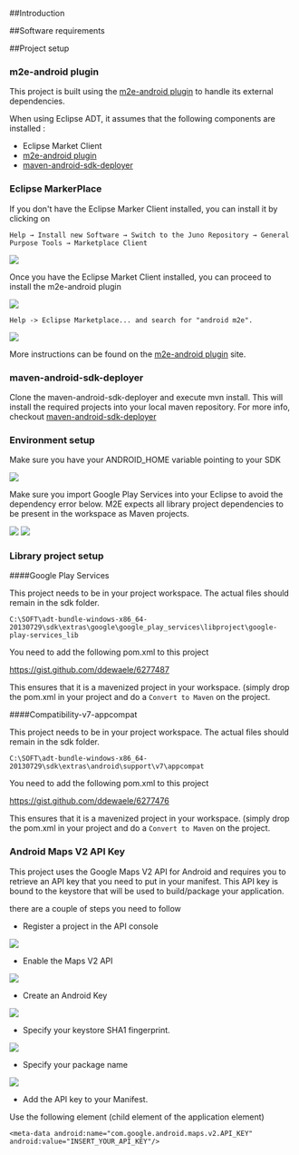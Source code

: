 ##Introduction

##Software requirements


##Project setup

### m2e-android plugin

This project is built using the [m2e-android plugin](http://rgladwell.github.io/m2e-android/index.html) to handle its external dependencies.

When using Eclipse ADT, it assumes that the following components are installed :

- Eclipse Market Client
- [m2e-android plugin](http://rgladwell.github.io/m2e-android/index.html)
- [maven-android-sdk-deployer](https://github.com/mosabua/)

### Eclipse MarkerPlace

If you don't have the Eclipse Marker Client installed, you can install it by clicking on 

```Help → Install new Software → Switch to the Juno Repository → General Purpose Tools → Marketplace Client```

![](https://dl.dropboxusercontent.com/u/13246619/Blog%20Articles/AndroidMavenSetup/1_available_soft.PNG)

Once you have the Eclipse Market Client installed, you can proceed to install the m2e-android plugin

![](https://dl.dropboxusercontent.com/u/13246619/Blog%20Articles/AndroidMavenSetup/2_marketplace.PNG)

```Help -> Eclipse Marketplace... and search for "android m2e".```

![](https://dl.dropboxusercontent.com/u/13246619/Blog%20Articles/AndroidMavenSetup/3_android_m2e.PNG)

More instructions can be found on the [m2e-android plugin](http://rgladwell.github.io/m2e-android/index.html) site.

### maven-android-sdk-deployer

Clone the maven-android-sdk-deployer and execute mvn install. This will install the required projects into your local maven repository.
For more info, checkout [maven-android-sdk-deployer](https://github.com/mosabua/)

### Environment setup

Make sure you have your ANDROID_HOME variable pointing to your SDK

![](https://dl.dropboxusercontent.com/u/13246619/Blog%20Articles/AndroidMavenSetup/4_env_variable.PNG)

Make sure you import Google Play Services into your Eclipse to avoid the dependency error below. 
M2E expects all library project dependencies to be present in the workspace as Maven projects.

![](https://dl.dropboxusercontent.com/u/13246619/Blog%20Articles/AndroidMavenSetup/5_playservices_import.PNG)
![](https://dl.dropboxusercontent.com/u/13246619/Blog%20Articles/AndroidMavenSetup/6_dependency_warning.PNG)

### Library project setup

####Google Play Services

This project needs to be in your project workspace. The actual files should remain in the sdk folder.

    C:\SOFT\adt-bundle-windows-x86_64-20130729\sdk\extras\google\google_play_services\libproject\google-play-services_lib

You need to add the following pom.xml to this project

https://gist.github.com/ddewaele/6277487

This ensures that it is a mavenized project in your workspace. (simply drop the pom.xml in your project and do a `Convert to Maven` on the project.

####Compatibility-v7-appcompat

This project needs to be in your project workspace. The actual files should remain in the sdk folder.

    C:\SOFT\adt-bundle-windows-x86_64-20130729\sdk\extras\android\support\v7\appcompat

You need to add the following pom.xml to this project

https://gist.github.com/ddewaele/6277476

This ensures that it is a mavenized project in your workspace. (simply drop the pom.xml in your project and do a `Convert to Maven` on the project.


### Android Maps V2 API Key

This project uses the Google Maps V2 API for Android and requires you to retrieve an API key that you need to put in your manifest.
This API key is bound to the keystore that will be used to build/package your application.

there are a couple of steps you need to follow

- Register a project in the API console

![](https://dl.dropboxusercontent.com/u/13246619/Blog%20Articles/AndroidMavenSetup/7_register_key.PNG)

- Enable the Maps V2 API

![](https://dl.dropboxusercontent.com/u/13246619/Blog%20Articles/AndroidMavenSetup/8_enable_api.PNG)

- Create an Android Key

![](https://dl.dropboxusercontent.com/u/13246619/Blog%20Articles/AndroidMavenSetup/9_android_key.PNG)

- Specify your keystore SHA1 fingerprint.

![](https://dl.dropboxusercontent.com/u/13246619/Blog%20Articles/AndroidMavenSetup/10_android_keystore.PNG)

- Specify your package name

![](https://dl.dropboxusercontent.com/u/13246619/Blog%20Articles/AndroidMavenSetup/11_android_manifest.PNG)

- Add the API key to your Manifest.

Use the following element (child element of the application element)

	<meta-data android:name="com.google.android.maps.v2.API_KEY" android:value="INSERT_YOUR_API_KEY"/>
        